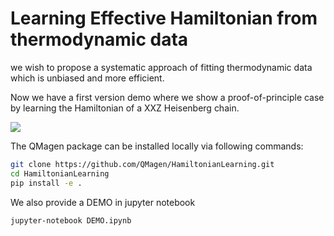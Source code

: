 # Learning Effective Hamiltonian from thermodynamic data


we wish to propose a systematic approach of fitting thermodynamic data
which is unbiased and more efficient.


Now we have a first version demo where we show a proof-of-principle case
by learning the Hamiltonian of a XXZ Heisenberg chain.

![](https://github.com/yusizhuo/QMagen/blob/master/Illustration/Illust_SC.png)

The QMagen package can be installed locally via following commands:

```bash
git clone https://github.com/QMagen/HamiltonianLearning.git
cd HamiltonianLearning
pip install -e .
```

We also provide a DEMO in jupyter notebook
```bash
jupyter-notebook DEMO.ipynb
```